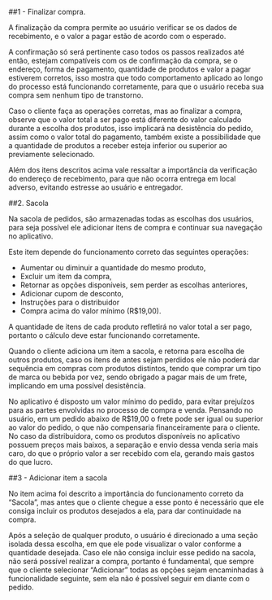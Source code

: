 ##1 - Finalizar compra.

A finalização da compra permite ao usuário verificar se os dados de recebimento, e o valor a pagar estão de acordo com o esperado.

A confirmação só será pertinente caso todos os passos realizados até então, estejam compatíveis com os de confirmação da compra, se o endereço, forma de pagamento, quantidade de produtos e valor a pagar estiverem corretos, isso mostra que todo comportamento aplicado ao longo do processo está funcionando corretamente, para que o usuário receba sua compra sem nenhum tipo de transtorno.

Caso o cliente faça as operações corretas, mas ao finalizar a compra, observe que o valor total a ser pago está diferente do valor calculado durante a escolha dos produtos, isso implicará na desistência do pedido, assim como o valor total do pagamento, também existe a possibilidade que a quantidade de produtos a receber esteja inferior ou superior ao previamente selecionado. 

Além dos itens descritos acima vale ressaltar a importância da verificação do endereço de recebimento, para que não ocorra entrega em local adverso, evitando estresse ao usuário e entregador. 

##2. Sacola 

Na sacola de pedidos, são armazenadas todas as escolhas dos usuários, para seja possível ele adicionar itens de compra e continuar sua navegação no aplicativo.

Este item depende do funcionamento correto das seguintes operações: 
* Aumentar ou diminuir a quantidade do mesmo produto,
* Excluir um item da compra,
* Retornar as opções disponíveis, sem perder as escolhas anteriores,
* Adicionar cupom de desconto,
* Instruções para o distribuidor
* Compra acima do valor mínimo (R$19,00).

A quantidade de itens de cada produto refletirá no valor total a ser pago, portanto o cálculo deve estar funcionando corretamente.

Quando o cliente adiciona um item a sacola, e retorna para escolha de outros produtos, caso os itens de antes sejam perdidos ele não poderá dar sequência em compras com produtos distintos, tendo que comprar um tipo de marca ou bebida por vez, sendo obrigado a pagar mais de um frete, implicando em uma possível desistência.

No aplicativo é disposto um valor mínimo do pedido, para evitar prejuízos para as partes envolvidas no processo de compra e venda. Pensando no usuário, em um pedido abaixo de R$19,00 o frete pode ser igual ou superior ao valor do pedido, o que não compensaria financeiramente para o cliente. No caso da distribuidora, como os produtos disponíveis no aplicativo possuem preços mais baixos, a separação e envio dessa venda seria mais caro, do que o próprio valor a ser recebido com ela, gerando mais gastos do que lucro.


##3 - Adicionar item a sacola

No item acima foi descrito a importância do funcionamento correto da “Sacola”, mas antes que o cliente chegue a esse ponto é necessário que ele consiga incluir os produtos desejados a ela, para dar continuidade na compra.

Após a seleção de qualquer produto, o usuário é direcionado a uma seção isolada dessa escolha, em que ele pode visualizar o valor conforme a quantidade desejada. Caso ele não consiga incluir esse pedido na sacola, não será possível realizar a compra, portanto é fundamental, que sempre que o cliente selecionar “Adicionar” todas as opções sejam encaminhadas à funcionalidade seguinte, sem ela não é possível seguir em diante com o pedido.
